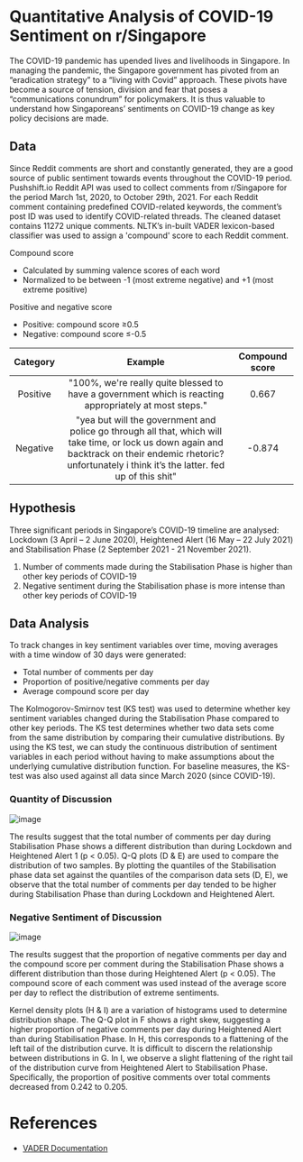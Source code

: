 # Quantitative Analysis of COVID-19 Sentiment on r/Singapore

The COVID-19 pandemic has upended lives and livelihoods in Singapore. In managing the pandemic, the Singapore government has pivoted from an “eradication strategy” to a “living with Covid” approach. These pivots have become a source of tension, division and fear that poses a “communications conundrum” for policymakers. It is thus valuable to understand how Singaporeans’ sentiments on COVID-19 change as key policy decisions are made.

## Data

Since Reddit comments are short and constantly generated, they are a good source of public sentiment towards events throughout the COVID-19 period. Pushshift.io Reddit API was used to collect comments from r/Singapore for the period March 1st, 2020, to October 29th, 2021. For each Reddit comment containing predefined COVID-related keywords, the comment’s post ID was used to identify COVID-related threads. The cleaned dataset contains 11272 unique comments. NLTK’s
in-built VADER lexicon-based classifier was used to assign a 'compound' score to each Reddit comment.

Compound score
- Calculated by summing valence scores of each word
- Normalized to be between -1 (most extreme negative) and +1 (most extreme positive)


Positive and negative score
- Positive: compound score ≥0.5
- Negative: compound score ≤-0.5

| Category      | Example | Compound score    |
| :----:   |    :----:   |  :----: |
| Positive      | "100%, we're really quite blessed to have a government which is reacting  appropriately at most steps."  | 0.667  |
| Negative   | "yea but will the government and police go through all that, which will take time, or lock us down again and backtrack on their endemic rhetoric?  unfortunately i think it’s the latter. fed up of this shit"        | -0.874     |

## Hypothesis 

Three significant periods in Singapore’s COVID-19 timeline are analysed: Lockdown (3 April – 2 June 2020), Heightened Alert (16 May – 22 July 2021) and Stabilisation Phase (2 September 2021 - 21 November 2021).

1. Number of comments made during the Stabilisation Phase is higher than other key periods of COVID-19
2. Negative sentiment during the Stabilisation phase is more intense than other key periods of COVID-19

## Data Analysis

To track changes in key sentiment variables over time, moving averages with a time window of 30 days were generated:
- Total number of comments per day
- Proportion of positive/negative comments per day 
- Average compound score per day

The Kolmogorov-Smirnov test (KS test) was used to determine whether key sentiment variables changed during the Stabilisation Phase compared to other key periods. The KS test determines whether two data sets come from the same distribution by comparing their cumulative distributions. By using the KS test, we can study the continuous distribution of sentiment variables in each period without having to make assumptions about the underlying cumulative distribution function. For baseline measures, the KS-test was also used against all data since March 2020 (since COVID-19).

### Quantity of Discussion

![image](https://user-images.githubusercontent.com/55981443/144286687-98aacf77-4fef-4ad8-ac10-9fbad70ac00b.png)

The results suggest that the total number of comments per day during Stabilisation Phase shows a different distribution than during Lockdown and Heightened Alert 1 (p < 0.05). Q-Q plots (D & E) are used to compare the distribution of two samples. By plotting the quantiles of the Stabilisation phase data set against the quantiles of the comparison data sets (D, E), we observe that the total number of comments per day tended to be higher during Stabilisation Phase than during Lockdown and Heightened Alert.

### Negative Sentiment of Discussion

![image](https://user-images.githubusercontent.com/55981443/144286194-6afdf843-cff7-42ed-ac3c-317f93e470f0.png?style=centerme)

The results suggest that the proportion of negative comments per day and the compound score per comment during the Stabilisation Phase shows a different distribution than those during Heightened Alert (p < 0.05). The compound score of each comment was used instead of the average score per day to reflect the distribution of extreme sentiments.

Kernel density plots (H & I) are a variation of histograms used to determine distribution shape. The Q-Q plot in F shows a right skew, suggesting a higher proportion of negative comments per day during Heightened Alert than during Stabilisation Phase. In H, this corresponds to a flattening of the left tail of the distribution curve. It is difficult to discern the relationship between distributions in G. In I, we observe a slight flattening of the right tail of the distribution curve from Heightened Alert to Stabilisation Phase. Specifically, the proportion of positive comments over total comments decreased from 0.242 to 0.205.

# References

- [VADER Documentation](github.com/cjhutto/vaderSentiment)
